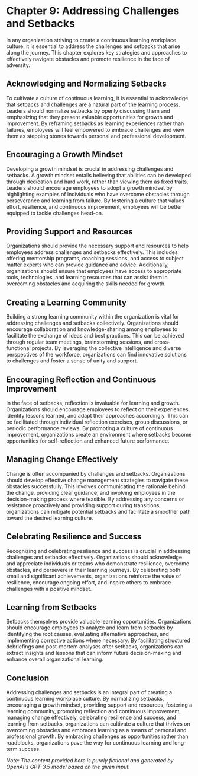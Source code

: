 Chapter 9: Addressing Challenges and Setbacks
=============================================

In any organization striving to create a continuous learning workplace culture, it is essential to address the challenges and setbacks that arise along the journey. This chapter explores key strategies and approaches to effectively navigate obstacles and promote resilience in the face of adversity.

Acknowledging and Normalizing Setbacks
--------------------------------------

To cultivate a culture of continuous learning, it is essential to acknowledge that setbacks and challenges are a natural part of the learning process. Leaders should normalize setbacks by openly discussing them and emphasizing that they present valuable opportunities for growth and improvement. By reframing setbacks as learning experiences rather than failures, employees will feel empowered to embrace challenges and view them as stepping stones towards personal and professional development.

Encouraging a Growth Mindset
----------------------------

Developing a growth mindset is crucial in addressing challenges and setbacks. A growth mindset entails believing that abilities can be developed through dedication and hard work, rather than viewing them as fixed traits. Leaders should encourage employees to adopt a growth mindset by highlighting examples of individuals who have overcome obstacles through perseverance and learning from failure. By fostering a culture that values effort, resilience, and continuous improvement, employees will be better equipped to tackle challenges head-on.

Providing Support and Resources
-------------------------------

Organizations should provide the necessary support and resources to help employees address challenges and setbacks effectively. This includes offering mentorship programs, coaching sessions, and access to subject matter experts who can provide guidance and advice. Additionally, organizations should ensure that employees have access to appropriate tools, technologies, and learning resources that can assist them in overcoming obstacles and acquiring the skills needed for growth.

Creating a Learning Community
-----------------------------

Building a strong learning community within the organization is vital for addressing challenges and setbacks collectively. Organizations should encourage collaboration and knowledge-sharing among employees to facilitate the exchange of ideas and best practices. This can be achieved through regular team meetings, brainstorming sessions, and cross-functional projects. By leveraging the collective intelligence and diverse perspectives of the workforce, organizations can find innovative solutions to challenges and foster a sense of unity and support.

Encouraging Reflection and Continuous Improvement
-------------------------------------------------

In the face of setbacks, reflection is invaluable for learning and growth. Organizations should encourage employees to reflect on their experiences, identify lessons learned, and adapt their approaches accordingly. This can be facilitated through individual reflection exercises, group discussions, or periodic performance reviews. By promoting a culture of continuous improvement, organizations create an environment where setbacks become opportunities for self-reflection and enhanced future performance.

Managing Change Effectively
---------------------------

Change is often accompanied by challenges and setbacks. Organizations should develop effective change management strategies to navigate these obstacles successfully. This involves communicating the rationale behind the change, providing clear guidance, and involving employees in the decision-making process where feasible. By addressing any concerns or resistance proactively and providing support during transitions, organizations can mitigate potential setbacks and facilitate a smoother path toward the desired learning culture.

Celebrating Resilience and Success
----------------------------------

Recognizing and celebrating resilience and success is crucial in addressing challenges and setbacks effectively. Organizations should acknowledge and appreciate individuals or teams who demonstrate resilience, overcome obstacles, and persevere in their learning journeys. By celebrating both small and significant achievements, organizations reinforce the value of resilience, encourage ongoing effort, and inspire others to embrace challenges with a positive mindset.

Learning from Setbacks
----------------------

Setbacks themselves provide valuable learning opportunities. Organizations should encourage employees to analyze and learn from setbacks by identifying the root causes, evaluating alternative approaches, and implementing corrective actions where necessary. By facilitating structured debriefings and post-mortem analyses after setbacks, organizations can extract insights and lessons that can inform future decision-making and enhance overall organizational learning.

Conclusion
----------

Addressing challenges and setbacks is an integral part of creating a continuous learning workplace culture. By normalizing setbacks, encouraging a growth mindset, providing support and resources, fostering a learning community, promoting reflection and continuous improvement, managing change effectively, celebrating resilience and success, and learning from setbacks, organizations can cultivate a culture that thrives on overcoming obstacles and embraces learning as a means of personal and professional growth. By embracing challenges as opportunities rather than roadblocks, organizations pave the way for continuous learning and long-term success.

*Note: The content provided here is purely fictional and generated by OpenAI's GPT-3.5 model based on the given input.*
